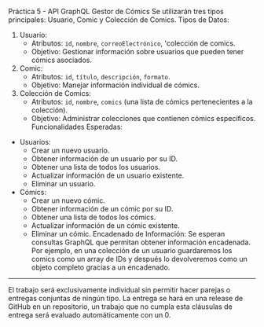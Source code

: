 Práctica 5 - API GraphQL Gestor de Cómics
Se utilizarán tres tipos principales: Usuario, Comic y Colección de Comics.
Tipos de Datos:
1. Usuario:
   - Atributos: `id`, `nombre`, `correoElectrónico`, 'colección de comics.
   - Objetivo: Gestionar información sobre usuarios que pueden tener cómics asociados.
2. Comic:
   - Atributos: `id`, `título`, `descripción`, `formato`.
   - Objetivo: Manejar información individual de cómics.
3. Colección de Comics:
   - Atributos: `id`, `nombre`, `comics` (una lista de cómics pertenecientes a la colección).
   - Objetivo: Administrar colecciones que contienen cómics específicos.
Funcionalidades Esperadas:
- Usuarios:
  - Crear un nuevo usuario.
  - Obtener información de un usuario por su ID.
  - Obtener una lista de todos los usuarios.
  - Actualizar información de un usuario existente.
  - Eliminar un usuario.
- Cómics:
  - Crear un nuevo cómic.
  - Obtener información de un cómic por su ID.
  - Obtener una lista de todos los cómics.
  - Actualizar información de un cómic existente.
  - Eliminar un cómic.
Encadenado de Información:
Se esperan consultas GraphQL que permitan obtener información encadenada. Por ejemplo, en una colección de un usuario guardaremos los comics como un array de IDs y después lo devolveremos como un objeto completo gracias a un encadenado.


-----------------------------------------------

El trabajo será exclusivamente individual sin permitir hacer parejas o entregas conjuntas de ningún tipo.
La entrega se hará en una release de GitHub en un repositorio, un trabajo que no cumpla esta cláusulas de entrega será evaluado automáticamente con un 0.

